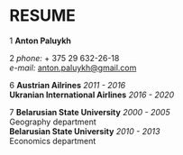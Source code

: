  # RESUME
1 **Anton Paluykh**

2 _phone:_ + 375 29 632-26-18  
  _e-mail:_ anton.paluykh@gmail.com

6 **Austrian Ailrines** *2011 - 2016*  
  **Ukranian International Airlines** *2016 - 2020*  
  
7 **Belarusian State University** *2000 - 2005*  
  Geography department  
  **Belarusian State University** *2010 - 2013*  
  Economics department